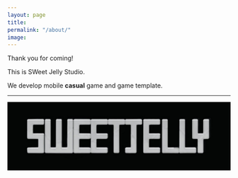 ```yaml
---
layout: page
title:
permalink: "/about/"
image:
---
```


Thank you for coming!

This is SWeet Jelly Studio.

We develop mobile **casual** game and game template.

---

<div class="text-center mx-auto mb-5">
  <img class="featured-image text-center mx-auto rounded" src="/assets/images/about.png">
</div>

[class-maze]: {{site.baseurl}}/Class-Maze
